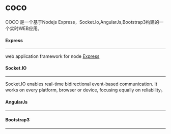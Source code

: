 coco
====
COCO 是一个基于Nodejs Express，Socket.Io,AngularJs,Bootstrap3构建的一个实时WEB应用。

#### Express
----
web application framework for node
 [Express](http://expressjs.com/)

#### Socket.IO
----
Socket.IO enables real-time bidirectional event-based communication. It works on every platform, browser or device, focusing equally on reliability。



#### AngularJs
----


#### Bootstrap3
----